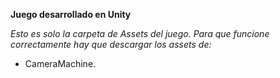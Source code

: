 **Juego desarrollado en Unity**

*Esto es solo la carpeta de Assets del juego. Para que funcione correctamente hay que descargar los assets de:*
- CameraMachine.
